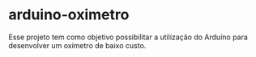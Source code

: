 # arduino-oximetro
Esse projeto tem como objetivo possibilitar a utilização do Arduíno para desenvolver um oxímetro de baixo custo.
